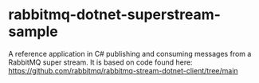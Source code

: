 # rabbitmq-dotnet-superstream-sample
A reference application in C# publishing and consuming messages from a RabbitMQ super stream. It is based on code found here: https://github.com/rabbitmq/rabbitmq-stream-dotnet-client/tree/main



